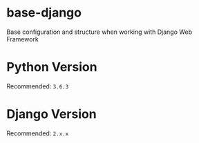 # base-django
Base configuration and structure when working with Django Web Framework

# Python Version

Recommended: `3.6.3`

# Django Version

Recommended: `2.x.x`